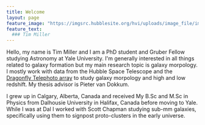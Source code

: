 ```yaml
---
title: Welcome
layout: page
feature_image: "https://imgsrc.hubblesite.org/hvi/uploads/image_file/image_attachment/30589/STScI-gallery-1427a-2000x960.jpg"
feature_text:
  ### Tim Miller
---
```


Hello, my name is Tim Miller and I am a PhD student and Gruber Fellow studying Astronomy at Yale University. I'm generally interested in all things related to galaxy formation but my main research topic is galaxy morpology. I mostly work with data from the Hubble Space Telescope and the [Dragonfly Telephoto array](https://www.dragonflytelescope.org/) to study galaxy morpology and high and low redshift. My thesis advisor is Pieter van Dokkum.

I grew up in Calgary, Alberta, Canada and received My B.Sc and M.Sc in Physics from Dalhousie University in Halifax, Canada before moving to Yale. While I was at Dal I worked with Scott Chapman studying sub-mm galaxies, specifically using them to signpost proto-clusters in the early universe.

